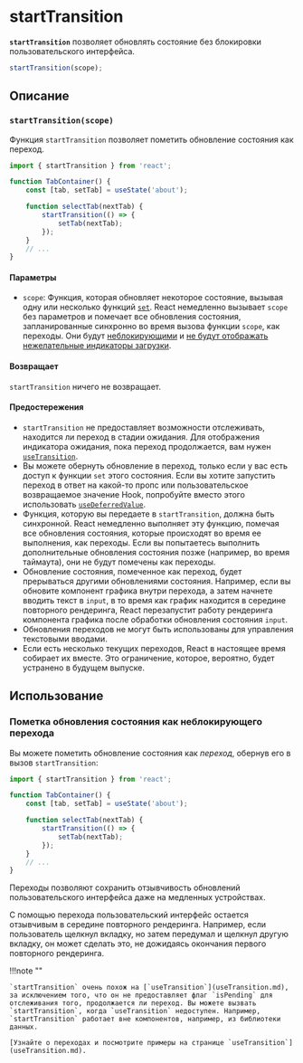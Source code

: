 # startTransition

**`startTransition`** позволяет обновлять состояние без блокировки пользовательского интерфейса.

```js
startTransition(scope);
```

## Описание

### `startTransition(scope)`

Функция `startTransition` позволяет пометить обновление состояния как переход.

```js
import { startTransition } from 'react';

function TabContainer() {
    const [tab, setTab] = useState('about');

    function selectTab(nextTab) {
        startTransition(() => {
            setTab(nextTab);
        });
    }
    // ...
}
```

#### Параметры

-   `scope`: Функция, которая обновляет некоторое состояние, вызывая одну или несколько функций [`set`](useState.md#setstate). React немедленно вызывает `scope` без параметров и помечает все обновления состояния, запланированные синхронно во время вызова функции `scope`, как переходы. Они будут [неблокирующими](useTransition.md#marking-a-state-update-as-a-non-blocking-transition) и [не будут отображать нежелательные индикаторы загрузки](useTransition.md#preventing-unwanted-loading-indicators).

#### Возвращает

`startTransition` ничего не возвращает.

#### Предостережения

-   `startTransition` не предоставляет возможности отслеживать, находится ли переход в стадии ожидания. Для отображения индикатора ожидания, пока переход продолжается, вам нужен [`useTransition`](useTransition.md).
-   Вы можете обернуть обновление в переход, только если у вас есть доступ к функции `set` этого состояния. Если вы хотите запустить переход в ответ на какой-то пропс или пользовательское возвращаемое значение Hook, попробуйте вместо этого использовать [`useDeferredValue`](useDeferredValue.md).
-   Функция, которую вы передаете в `startTransition`, должна быть синхронной. React немедленно выполняет эту функцию, помечая все обновления состояния, которые происходят во время ее выполнения, как переходы. Если вы попытаетесь выполнить дополнительные обновления состояния позже (например, во время таймаута), они не будут помечены как переходы.
-   Обновление состояния, помеченное как переход, будет прерываться другими обновлениями состояния. Например, если вы обновите компонент графика внутри перехода, а затем начнете вводить текст в `input`, в то время как график находится в середине повторного рендеринга, React перезапустит работу рендеринга компонента графика после обработки обновления состояния `input`.
-   Обновления переходов не могут быть использованы для управления текстовыми вводами.
-   Если есть несколько текущих переходов, React в настоящее время собирает их вместе. Это ограничение, которое, вероятно, будет устранено в будущем выпуске.

## Использование

### Пометка обновления состояния как неблокирующего перехода

Вы можете пометить обновление состояния как _переход_, обернув его в вызов `startTransition`:

```js
import { startTransition } from 'react';

function TabContainer() {
    const [tab, setTab] = useState('about');

    function selectTab(nextTab) {
        startTransition(() => {
            setTab(nextTab);
        });
    }
    // ...
}
```

Переходы позволяют сохранить отзывчивость обновлений пользовательского интерфейса даже на медленных устройствах.

С помощью перехода пользовательский интерфейс остается отзывчивым в середине повторного рендеринга. Например, если пользователь щелкнул вкладку, но затем передумал и щелкнул другую вкладку, он может сделать это, не дожидаясь окончания первого повторного рендеринга.

!!!note ""

    `startTransition` очень похож на [`useTransition`](useTransition.md), за исключением того, что он не предоставляет флаг `isPending` для отслеживания того, продолжается ли переход. Вы можете вызвать `startTransition`, когда `useTransition` недоступен. Например, `startTransition` работает вне компонентов, например, из библиотеки данных.

    [Узнайте о переходах и посмотрите примеры на странице `useTransition`](useTransition.md).
